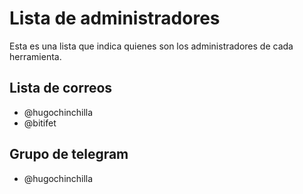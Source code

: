 Lista de administradores
========================

Esta es una lista que indica quienes son los administradores de cada herramienta.

Lista de correos
----------------
* @hugochinchilla
* @bitifet

Grupo de telegram
-----------------
* @hugochinchilla
